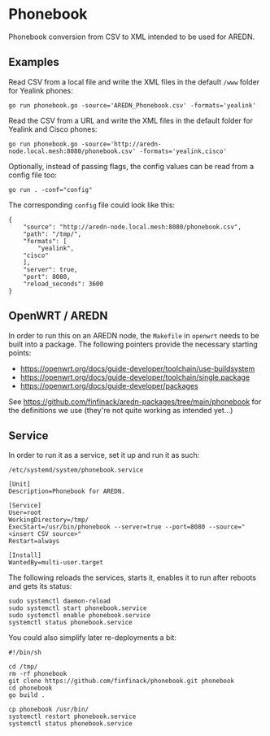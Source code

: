 # Phonebook

Phonebook conversion from CSV to XML intended to be used for AREDN.

## Examples

Read CSV from a local file and write the XML files in the default `/www` folder for Yealink phones:

```
go run phonebook.go -source='AREDN_Phonebook.csv' -formats='yealink'
```

Read the CSV from a URL and write the XML files in the default folder for Yealink and Cisco phones:

```
go run phonebook.go -source='http://aredn-node.local.mesh:8080/phonebook.csv' -formats='yealink,cisco'
```

Optionally, instead of passing flags, the config values can be read from a config file too:

```
go run . -conf="config"
```

The corresponding `config` file could look like this:

```
{
	"source": "http://aredn-node.local.mesh:8080/phonebook.csv",
	"path": "/tmp/",
	"formats": [
		"yealink",
    "cisco"
	],
	"server": true,
	"port": 8080,
	"reload_seconds": 3600
}
```

## OpenWRT / AREDN

In order to run this on an AREDN node, the `Makefile` in `openwrt` needs to be built into a package.
The following pointers provide the necessary starting points:

- https://openwrt.org/docs/guide-developer/toolchain/use-buildsystem
- https://openwrt.org/docs/guide-developer/toolchain/single.package
- https://openwrt.org/docs/guide-developer/packages

See https://github.com/finfinack/aredn-packages/tree/main/phonebook for the definitions we use (they're not quite working as intended yet...)

## Service

In order to run it as a service, set it up and run it as such:

`/etc/systemd/system/phonebook.service`
```
[Unit]
Description=Phonebook for AREDN.

[Service]
User=root
WorkingDirectory=/tmp/
ExecStart=/usr/bin/phonebook --server=true --port=8080 --source="<insert CSV source>"
Restart=always

[Install]
WantedBy=multi-user.target
```

The following reloads the services, starts it, enables it to run after reboots and gets its status:
```
sudo systemctl daemon-reload
sudo systemctl start phonebook.service
sudo systemctl enable phonebook.service
systemctl status phonebook.service
```

You could also simplify later re-deployments a bit:

```
#!/bin/sh

cd /tmp/
rm -rf phonebook
git clone https://github.com/finfinack/phonebook.git phonebook
cd phonebook
go build .

cp phonebook /usr/bin/
systemctl restart phonebook.service
systemctl status phonebook.service
```